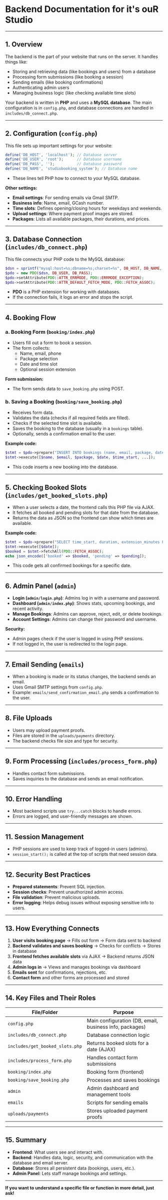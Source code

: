 # Backend Documentation for it's ouR Studio

---

## 1. Overview

The backend is the part of your website that runs on the server. It handles things like:
- Storing and retrieving data (like bookings and users) from a database
- Processing form submissions (like booking a session)
- Sending emails (like booking confirmations)
- Authenticating admin users
- Managing business logic (like checking available time slots)

Your backend is written in **PHP** and uses a **MySQL database**. The main configuration is in `config.php`, and database connections are handled in `includes/db_connect.php`.

---

## 2. Configuration (`config.php`)

This file sets up important settings for your website:

```php
define('DB_HOST', 'localhost'); // Database server
define('DB_USER', 'root');      // Database username
define('DB_PASS', '');          // Database password
define('DB_NAME', 'studiobooking_system'); // Database name
```
- These lines tell PHP how to connect to your MySQL database.

**Other settings:**
- **Email settings**: For sending emails via Gmail SMTP.
- **Business info**: Name, email, GCash number.
- **Time slots**: Defines opening/closing hours for weekdays and weekends.
- **Upload settings**: Where payment proof images are stored.
- **Packages**: Lists all available packages, their durations, and prices.

---

## 3. Database Connection (`includes/db_connect.php`)

This file connects your PHP code to the MySQL database:

```php
$dsn = sprintf("mysql:host=%s;dbname=%s;charset=%s", DB_HOST, DB_NAME, DB_CHARSET);
$pdo = new PDO($dsn, DB_USER, DB_PASS);
$pdo->setAttribute(PDO::ATTR_ERRMODE, PDO::ERRMODE_EXCEPTION);
$pdo->setAttribute(PDO::ATTR_DEFAULT_FETCH_MODE, PDO::FETCH_ASSOC);
```
- **PDO** is a PHP extension for working with databases.
- If the connection fails, it logs an error and stops the script.

---

## 4. Booking Flow

### a. Booking Form (`booking/index.php`)

- Users fill out a form to book a session.
- The form collects:
  - Name, email, phone
  - Package selection
  - Date and time slot
  - Optional session extension

**Form submission:**
- The form sends data to `save_booking.php` using POST.

### b. Saving a Booking (`booking/save_booking.php`)

- Receives form data.
- Validates the data (checks if all required fields are filled).
- Checks if the selected time slot is available.
- Saves the booking to the database (usually in a `bookings` table).
- Optionally, sends a confirmation email to the user.

**Example code:**
```php
$stmt = $pdo->prepare("INSERT INTO bookings (name, email, package, date, time_start, ...) VALUES (?, ?, ?, ?, ?, ...)");
$stmt->execute([$name, $email, $package, $date, $time_start, ...]);
```
- This code inserts a new booking into the database.

---

## 5. Checking Booked Slots (`includes/get_booked_slots.php`)

- When a user selects a date, the frontend calls this PHP file via AJAX.
- It fetches all booked and pending slots for that date from the database.
- Returns the data as JSON so the frontend can show which times are available.

**Example code:**
```php
$stmt = $pdo->prepare("SELECT time_start, duration, extension_minutes FROM bookings WHERE date = ? AND status = 'confirmed'");
$stmt->execute([$date]);
$booked = $stmt->fetchAll(PDO::FETCH_ASSOC);
echo json_encode(['booked' => $booked, 'pending' => $pending]);
```
- This code gets all confirmed bookings for a specific date.

---

## 6. Admin Panel (`admin`)

- **Login (`admin/login.php`)**: Admins log in with a username and password.
- **Dashboard (`admin/index.php`)**: Shows stats, upcoming bookings, and recent activity.
- **Manage Bookings**: Admins can approve, reject, edit, or delete bookings.
- **Account Settings**: Admins can change their password and username.

**Security:**
- Admin pages check if the user is logged in using PHP sessions.
- If not logged in, the user is redirected to the login page.

---

## 7. Email Sending (`emails`)

- When a booking is made or its status changes, the backend sends an email.
- Uses Gmail SMTP settings from `config.php`.
- Example: `emails/send_confirmation_email.php` sends a confirmation to the user.

---

## 8. File Uploads

- Users may upload payment proofs.
- Files are stored in the `uploads/payments` directory.
- The backend checks file size and type for security.

---

## 9. Form Processing (`includes/process_form.php`)

- Handles contact form submissions.
- Saves inquiries to the database and sends an email notification.

---

## 10. Error Handling

- Most backend scripts use `try...catch` blocks to handle errors.
- Errors are logged, and user-friendly messages are shown.

---

## 11. Session Management

- PHP sessions are used to keep track of logged-in users (admins).
- `session_start();` is called at the top of scripts that need session data.

---

## 12. Security Best Practices

- **Prepared statements**: Prevent SQL injection.
- **Session checks**: Prevent unauthorized admin access.
- **File validation**: Prevent malicious uploads.
- **Error logging**: Helps debug issues without exposing sensitive info to users.

---

## 13. How Everything Connects

1. **User visits booking page** → Fills out form → Form data sent to backend
2. **Backend validates and saves booking** → Checks for conflicts → Stores in database
3. **Frontend fetches available slots** via AJAX → Backend returns JSON data
4. **Admin logs in** → Views and manages bookings via dashboard
5. **Emails sent** for confirmations, rejections, etc.
6. **Contact form** and other forms are processed and stored

---

## 14. Key Files and Their Roles

| File/Folder                  | Purpose                                                      |
|------------------------------|--------------------------------------------------------------|
| `config.php`                 | Main configuration (DB, email, business info, packages)      |
| `includes/db_connect.php`    | Database connection logic                                    |
| `includes/get_booked_slots.php` | Returns booked slots for a date (AJAX)                   |
| `includes/process_form.php`  | Handles contact form submissions                             |
| `booking/index.php`          | Booking form (frontend)                                      |
| `booking/save_booking.php`   | Processes and saves bookings                                 |
| `admin`                     | Admin dashboard and management tools                         |
| `emails`                    | Scripts for sending emails                                   |
| `uploads/payments`          | Stores uploaded payment proofs                               |

---

## 15. Summary

- **Frontend**: What users see and interact with.
- **Backend**: Handles data, logic, security, and communication with the database and email server.
- **Database**: Stores all persistent data (bookings, users, etc.).
- **Admin Panel**: Lets staff manage bookings and settings.

---

**If you want to understand a specific file or function in more detail, just ask!**
